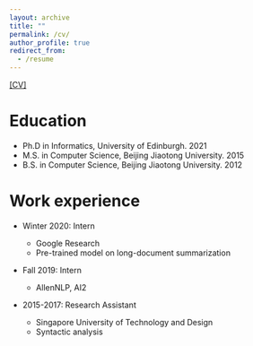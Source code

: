 ```yaml
---
layout: archive
title: ""
permalink: /cv/
author_profile: true
redirect_from:
  - /resume
---
```


<a href="/CV.pdf"> [CV] </a>

Education
======
* Ph.D in Informatics, University of Edinburgh. 2021
* M.S. in Computer Science, Beijing Jiaotong University. 2015
* B.S. in Computer Science, Beijing Jiaotong University. 2012

Work experience
======

* Winter 2020: Intern
  * Google Research
  * Pre-trained model on long-document summarization

* Fall 2019: Intern
  * AllenNLP, AI2

* 2015-2017: Research Assistant
  * Singapore University of Technology and Design
  * Syntactic analysis

